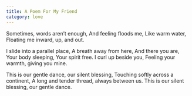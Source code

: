 ```yaml
---
title: A Poem For My Friend
category: love
---
```


Sometimes, words aren’t enough,
And feeling floods me,
Like warm water,
Floating me inward, up, and out.

I slide into a parallel place,
A breath away from here,
And there you are,
Your body sleeping,
Your spirit free.
I curl up beside you,
Feeling your warmth, giving you mine.

This is our gentle dance, our silent blessing,
Touching softly across a continent,
A long and tender thread, always between us.
This is our silent blessing, our gentle dance.
